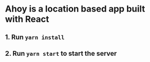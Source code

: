 # Ahoy is a location based app built with React

## 1. Run `yarn install`

## 2. Run `yarn start` to start the server
